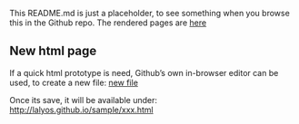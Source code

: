 This README.md is just a placeholder, to see something when 
you browse this in the Github repo. The rendered pages are
[here](http://lalyos.github.io/sample/)

## New html page

If a quick html prototype is need, Github’s own in-browser editor can be used,
to create a new file: [new file](https://github.com/lalyos/sample/new/gh-pages)

Once its save, it will be available under: http://lalyos.github.io/sample/xxx.html
